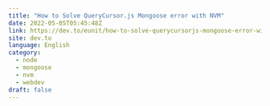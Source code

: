 ```yaml
---
title: "How to Solve QueryCursor.js Mongoose error with NVM"
date: 2022-05-05T05:45:48Z
link: https://dev.to/eunit/how-to-solve-querycursorjs-mongoose-error-with-nvm-2j4j?utm_medium=RSS&utm_source=news.12bit.vn
site: dev.to
language: English
category:
  - node
  - mongoose
  - nvm
  - webdev
draft: false
---
```

